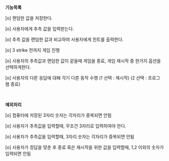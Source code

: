 **기능목록**

[o] 랜덤한 값을 저장한다.

[o] 사용자에게 추측 값을 입력받는다.

[o] 추측 값을 랜덤한 값과 비교하여 사용자에게 힌트를 출력한다.

[o] 3 strike 전까지 게임 진행

[o] 사용자의 추측값과 랜덤한 값이 같을때 게임을 종료, 게임 재시작 중 한가지 옵션을 선택하게한다.

[o] 사용자의 다른 응답에 대해 각기 다른 동작 수행 (1 선택 : 재시작) (2 선택 : 프로그램 종료)

<br>

**예외처리**

[o] 컴퓨터에 저장된 3자리 숫자는 각자리가 중복되면 안됨

[o] 사용자가 추측값을 입력할때, 무조건 3자리로 입력하여야 한다.

[o] 사용자가 추측값을 입력할때, 3자리 숫자는 각자리가 중복되면 안됨

[o] 사용자가 정답을 맞춘 후 종료 혹은 재시작을 위한 값을 입력할때, 1,2 이외의 숫자가 입력되면 안됨
